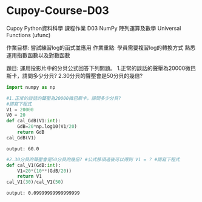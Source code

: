 # Cupoy-Course-D03
Cupoy Python資料科學 課程作業 D03 NumPy 陣列運算及數學 Universal Functions (ufunc)


作業目標:
嘗試練習log的函式並應用
作業重點:
學員需要複習log的轉換方式
熟悉運用指數函數以及對數函數


題目:
運用投影片中的分貝公式回答下列問題。
1.正常的談話的聲壓為20000微巴斯卡，請問多少分貝?
2.30分貝的聲壓會是50分貝的幾倍?

```py
import numpy as np
```

```py
#1.正常的談話的聲壓為20000微巴斯卡，請問多少分貝?
#請寫下程式
V1 = 20000
V0 = 20
def cal_GdB(V1:int):
    GdB=20*np.log10(V1/20)
    return GdB
cal_GdB(V1)
```
```
output: 60.0
```

```py
#2.30分貝的聲壓會是50分貝的幾倍? #公式移項過後可以得到 V1 = ? #請寫下程式
def cal_V1(GdB:int):
    V1=20*(10**(GdB/20))
    return V1
cal_V1(30)/cal_V1(50)
```
```
output: 0.09999999999999999
```
